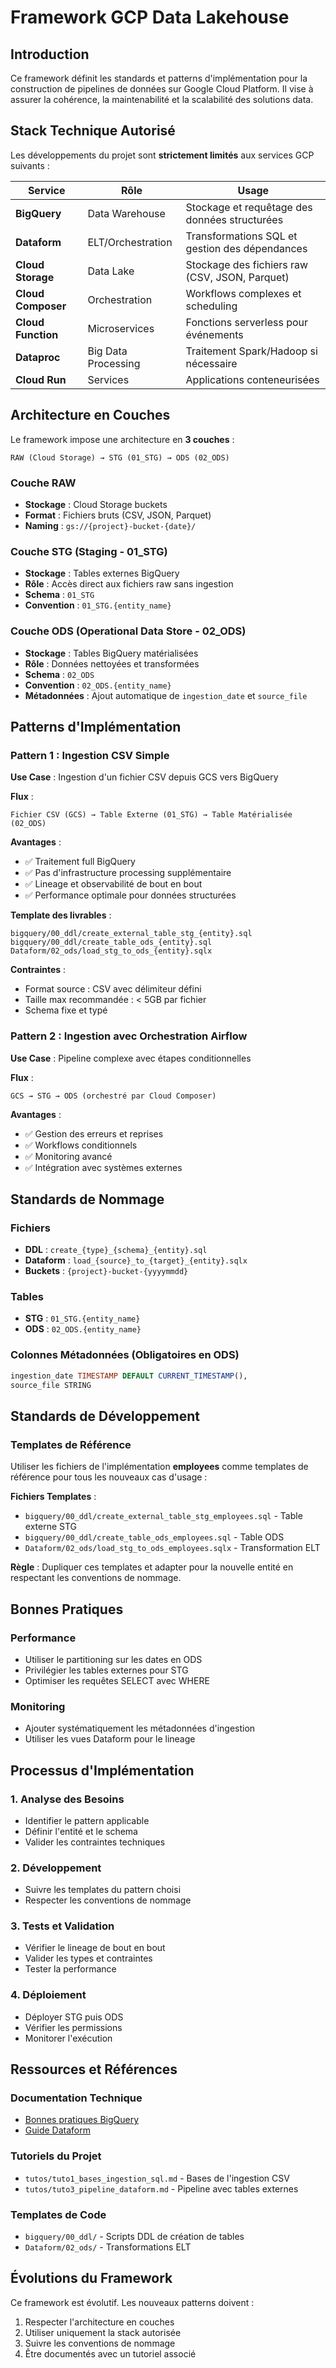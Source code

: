 # Framework GCP Data Lakehouse

## Introduction

Ce framework définit les standards et patterns d'implémentation pour la construction de pipelines de données sur Google Cloud Platform. Il vise à assurer la cohérence, la maintenabilité et la scalabilité des solutions data.

## Stack Technique Autorisé

Les développements du projet sont **strictement limités** aux services GCP suivants :

| Service | Rôle | Usage |
|---------|------|-------|
| **BigQuery** | Data Warehouse | Stockage et requêtage des données structurées |
| **Dataform** | ELT/Orchestration | Transformations SQL et gestion des dépendances |
| **Cloud Storage** | Data Lake | Stockage des fichiers raw (CSV, JSON, Parquet) |
| **Cloud Composer** | Orchestration | Workflows complexes et scheduling |
| **Cloud Function** | Microservices | Fonctions serverless pour événements |
| **Dataproc** | Big Data Processing | Traitement Spark/Hadoop si nécessaire |
| **Cloud Run** | Services | Applications conteneurisées |

## Architecture en Couches

Le framework impose une architecture en **3 couches** :

```
RAW (Cloud Storage) → STG (01_STG) → ODS (02_ODS)
```

### Couche RAW
- **Stockage** : Cloud Storage buckets
- **Format** : Fichiers bruts (CSV, JSON, Parquet)
- **Naming** : `gs://{project}-bucket-{date}/`

### Couche STG (Staging - 01_STG)
- **Stockage** : Tables externes BigQuery
- **Rôle** : Accès direct aux fichiers raw sans ingestion
- **Schema** : `01_STG`
- **Convention** : `01_STG.{entity_name}`

### Couche ODS (Operational Data Store - 02_ODS)
- **Stockage** : Tables BigQuery matérialisées
- **Rôle** : Données nettoyées et transformées
- **Schema** : `02_ODS`
- **Convention** : `02_ODS.{entity_name}`
- **Métadonnées** : Ajout automatique de `ingestion_date` et `source_file`

## Patterns d'Implémentation

### Pattern 1 : Ingestion CSV Simple

**Use Case** : Ingestion d'un fichier CSV depuis GCS vers BigQuery

**Flux** :
```
Fichier CSV (GCS) → Table Externe (01_STG) → Table Matérialisée (02_ODS)
```

**Avantages** :
- ✅ Traitement full BigQuery
- ✅ Pas d'infrastructure processing supplémentaire
- ✅ Lineage et observabilité de bout en bout
- ✅ Performance optimale pour données structurées

**Template des livrables** :
```
bigquery/00_ddl/create_external_table_stg_{entity}.sql
bigquery/00_ddl/create_table_ods_{entity}.sql
Dataform/02_ods/load_stg_to_ods_{entity}.sqlx
```

**Contraintes** :
- Format source : CSV avec délimiteur défini
- Taille max recommandée : < 5GB par fichier
- Schema fixe et typé

### Pattern 2 : Ingestion avec Orchestration Airflow

**Use Case** : Pipeline complexe avec étapes conditionnelles

**Flux** :
```
GCS → STG → ODS (orchestré par Cloud Composer)
```

**Avantages** :
- ✅ Gestion des erreurs et reprises
- ✅ Workflows conditionnels
- ✅ Monitoring avancé
- ✅ Intégration avec systèmes externes

## Standards de Nommage

### Fichiers
- **DDL** : `create_{type}_{schema}_{entity}.sql`
- **Dataform** : `load_{source}_to_{target}_{entity}.sqlx`
- **Buckets** : `{project}-bucket-{yyyymmdd}`

### Tables
- **STG** : `01_STG.{entity_name}`
- **ODS** : `02_ODS.{entity_name}`

### Colonnes Métadonnées (Obligatoires en ODS)
```sql
ingestion_date TIMESTAMP DEFAULT CURRENT_TIMESTAMP(),
source_file STRING
```

## Standards de Développement

### Templates de Référence

Utiliser les fichiers de l'implémentation **employees** comme templates de référence pour tous les nouveaux cas d'usage :

**Fichiers Templates** :
- `bigquery/00_ddl/create_external_table_stg_employees.sql` - Table externe STG
- `bigquery/00_ddl/create_table_ods_employees.sql` - Table ODS
- `Dataform/02_ods/load_stg_to_ods_employees.sqlx` - Transformation ELT

**Règle** : Dupliquer ces templates et adapter pour la nouvelle entité en respectant les conventions de nommage.

## Bonnes Pratiques

### Performance
- Utiliser le partitioning sur les dates en ODS
- Privilégier les tables externes pour STG
- Optimiser les requêtes SELECT avec WHERE

### Monitoring
- Ajouter systématiquement les métadonnées d'ingestion
- Utiliser les vues Dataform pour le lineage


## Processus d'Implémentation

### 1. Analyse des Besoins
- Identifier le pattern applicable
- Définir l'entité et le schema
- Valider les contraintes techniques

### 2. Développement
- Suivre les templates du pattern choisi
- Respecter les conventions de nommage

### 3. Tests et Validation
- Vérifier le lineage de bout en bout
- Valider les types et contraintes
- Tester la performance

### 4. Déploiement
- Déployer STG puis ODS
- Vérifier les permissions
- Monitorer l'exécution

## Ressources et Références

### Documentation Technique
- [Bonnes pratiques BigQuery](https://cloud.google.com/bigquery/docs/load-transform-export-intro?hl=fr)
- [Guide Dataform](https://cloud.google.com/dataform/docs)

### Tutoriels du Projet
- `tutos/tuto1_bases_ingestion_sql.md` - Bases de l'ingestion CSV
- `tutos/tuto3_pipeline_dataform.md` - Pipeline avec tables externes

### Templates de Code
- `bigquery/00_ddl/` - Scripts DDL de création de tables
- `Dataform/02_ods/` - Transformations ELT

## Évolutions du Framework

Ce framework est évolutif. Les nouveaux patterns doivent :
1. Respecter l'architecture en couches
2. Utiliser uniquement la stack autorisée
3. Suivre les conventions de nommage
4. Être documentés avec un tutoriel associé